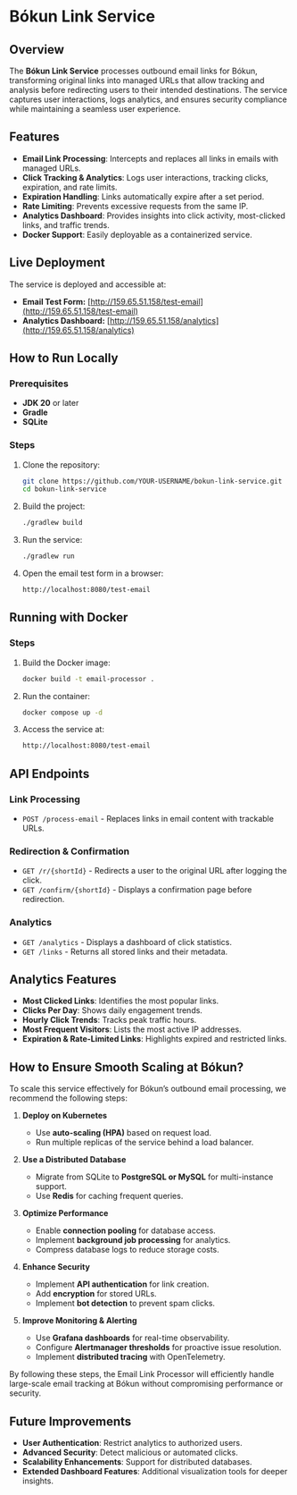 # Bókun Link Service

## Overview

The **Bókun Link Service** processes outbound email links for Bókun, transforming original links into managed URLs that allow tracking and analysis before redirecting users to their intended destinations. The service captures user interactions, logs analytics, and ensures security compliance while maintaining a seamless user experience.

## Features

- **Email Link Processing**: Intercepts and replaces all links in emails with managed URLs.
- **Click Tracking & Analytics**: Logs user interactions, tracking clicks, expiration, and rate limits.
- **Expiration Handling**: Links automatically expire after a set period.
- **Rate Limiting**: Prevents excessive requests from the same IP.
- **Analytics Dashboard**: Provides insights into click activity, most-clicked links, and traffic trends.
- **Docker Support**: Easily deployable as a containerized service.

## Live Deployment

The service is deployed and accessible at:
- **Email Test Form:** [http://159.65.51.158/test-email](http://159.65.51.158/test-email)
- **Analytics Dashboard:** [http://159.65.51.158/analytics](http://159.65.51.158/analytics)

## How to Run Locally

### Prerequisites

- **JDK 20** or later
- **Gradle**
- **SQLite**

### Steps

1. Clone the repository:
   ```sh
   git clone https://github.com/YOUR-USERNAME/bokun-link-service.git
   cd bokun-link-service
   ```
2. Build the project:
   ```sh
   ./gradlew build
   ```
3. Run the service:
   ```sh
   ./gradlew run
   ```
4. Open the email test form in a browser:
   ```sh
   http://localhost:8080/test-email
   ```

## Running with Docker

### Steps

1. Build the Docker image:
   ```sh
   docker build -t email-processor .
   ```
2. Run the container:
   ```sh
   docker compose up -d
   ```
3. Access the service at:
   ```sh
   http://localhost:8080/test-email
   ```

## API Endpoints

### Link Processing

- `POST /process-email` - Replaces links in email content with trackable URLs.

### Redirection & Confirmation

- `GET /r/{shortId}` - Redirects a user to the original URL after logging the click.
- `GET /confirm/{shortId}` - Displays a confirmation page before redirection.

### Analytics

- `GET /analytics` - Displays a dashboard of click statistics.
- `GET /links` - Returns all stored links and their metadata.

## Analytics Features

- **Most Clicked Links**: Identifies the most popular links.
- **Clicks Per Day**: Shows daily engagement trends.
- **Hourly Click Trends**: Tracks peak traffic hours.
- **Most Frequent Visitors**: Lists the most active IP addresses.
- **Expiration & Rate-Limited Links**: Highlights expired and restricted links.

## How to Ensure Smooth Scaling at Bókun?

To scale this service effectively for Bókun’s outbound email processing, we recommend the following steps:

1. **Deploy on Kubernetes**
    - Use **auto-scaling (HPA)** based on request load.
    - Run multiple replicas of the service behind a load balancer.

2. **Use a Distributed Database**
    - Migrate from SQLite to **PostgreSQL or MySQL** for multi-instance support.
    - Use **Redis** for caching frequent queries.

3. **Optimize Performance**
    - Enable **connection pooling** for database access.
    - Implement **background job processing** for analytics.
    - Compress database logs to reduce storage costs.

4. **Enhance Security**
    - Implement **API authentication** for link creation.
    - Add **encryption** for stored URLs.
    - Implement **bot detection** to prevent spam clicks.

5. **Improve Monitoring & Alerting**
    - Use **Grafana dashboards** for real-time observability.
    - Configure **Alertmanager thresholds** for proactive issue resolution.
    - Implement **distributed tracing** with OpenTelemetry.

By following these steps, the Email Link Processor will efficiently handle large-scale email tracking at Bókun without compromising performance or security.

## Future Improvements

- **User Authentication**: Restrict analytics to authorized users.
- **Advanced Security**: Detect malicious or automated clicks.
- **Scalability Enhancements**: Support for distributed databases.
- **Extended Dashboard Features**: Additional visualization tools for deeper insights.


